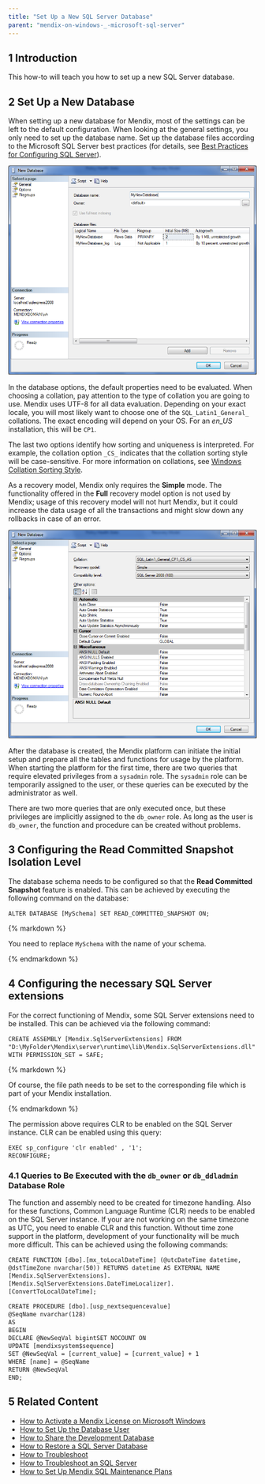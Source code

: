 ```yaml
---
title: "Set Up a New SQL Server Database"
parent: "mendix-on-windows-_-microsoft-sql-server"
---
```


## 1 Introduction

This how-to will teach you how to set up a new SQL Server database.

## 2 Set Up a New Database

When setting up a new database for Mendix, most of the settings can be left to the default configuration. When looking at the general settings, you only need to set up the database name. Set up the database files according to the Microsoft SQL Server best practices (for details, see [Best Practices for Configuring SQL Server](https://msdn.microsoft.com/en-us/library/cc296885(v=bts.10).aspx)).

![](attachments/18448656/18580676.png)

In the database options, the default properties need to be evaluated. When choosing a collation, pay attention to the type of collation you are going to use. Mendix uses UTF-8 for all data evaluation. Depending on your exact locale, you will most likely want to choose one of the `SQL_Latin1_General_` collations. The exact encoding will depend on your OS. For an *en_US* installation, this will be `CP1`.

The last two options identify how sorting and uniqueness is interpreted. For example, the collation option `_CS_` indicates that the collation sorting style will be case-sensitive. For more information on collations, see [Windows Collation Sorting Style](https://msdn.microsoft.com/en-us/library/ms143515.aspx).

As a recovery model, Mendix only requires the **Simple** mode. The functionality offered in the **Full** recovery model option is not used by Mendix; usage of this recovery model will not hurt Mendix, but it could increase the data usage of all the transactions and might slow down any rollbacks in case of an error.

![](attachments/18448656/18580675.png) 

After the database is created, the Mendix platform can initiate the initial setup and prepare all the tables and functions for usage by the platform. When starting the platform for the first time, there are two queries that require elevated privileges from a `sysadmin` role. The `sysadmin` role can be temporarily assigned to the user, or these queries can be executed by the administrator as well.

There are two more queries that are only executed once, but these privileges are implicitly assigned to the `db_owner` role. As long as the user is `db_owner`, the function and procedure can be created without problems.

## 3 Configuring the Read Committed Snapshot Isolation Level

The database schema needs to be configured so that the **Read Committed Snapshot** feature is enabled. This can be achieved by executing the following command on the database:

```
ALTER DATABASE [MySchema] SET READ_COMMITTED_SNAPSHOT ON;
```
<div class="alert alert-info">{% markdown %}

You need to replace `MySchema` with the name of your schema.

{% endmarkdown %}</div>

## 4 Configuring the necessary SQL Server extensions

For the correct functioning of Mendix, some SQL Server extensions need to be installed. This can be achieved via the following command:

```
CREATE ASSEMBLY [Mendix.SqlServerExtensions] FROM "D:\MyFolder\Mendix\server\runtime\lib\Mendix.SqlServerExtensions.dll" WITH PERMISSION_SET = SAFE;
```

<div class="alert alert-info">{% markdown %}

Of course, the file path needs to be set to the corresponding file which is part of your Mendix installation.

{% endmarkdown %}</div>

The permission above requires CLR to be enabled on the SQL Server instance. CLR can be enabled using this query:

```
EXEC sp_configure 'clr enabled' , '1';
RECONFIGURE;
```

### 4.1 Queries to Be Executed with the `db_owner` or `db_ddladmin` Database Role

The function and assembly need to be created for timezone handling. Also for these functions, Common Language Runtime (CLR) needs to be enabled on the SQL Server instance. If your are not working on the same timezone as UTC, you need to enable CLR and this function. Without time zone support in the platform, development of your functionality will be much more difficult. This can be achieved using the following commands:

```
CREATE FUNCTION [dbo].[mx_toLocalDateTime] (@utcDateTime datetime, @dstTimeZone nvarchar(50)) RETURNS datetime AS EXTERNAL NAME [Mendix.SqlServerExtensions].[Mendix.SqlServerExtensions.DateTimeLocalizer].[ConvertToLocalDateTime];
```

```
CREATE PROCEDURE [dbo].[usp_nextsequencevalue]
@SeqName nvarchar(128)
AS
BEGIN
DECLARE @NewSeqVal bigintSET NOCOUNT ON
UPDATE [mendixsystem$sequence]
SET @NewSeqVal = [current_value] = [current_value] + 1
WHERE [name] = @SeqName
RETURN @NewSeqVal
END;
```

## 5 Related Content

* [How to Activate a Mendix License on Microsoft Windows](activate-a-mendix-license-on-microsoft-windows)
* [How to Set Up the Database User](setting-up-the-database-user)
* [How to Share the Development Database](../collaboration-project-management/sharing-the-development-database)
* [How to Restore a SQL Server Database](restoring-a-sql-server-database)
* [How to Troubleshoot](troubleshooting)
* [How to Troubleshoot an SQL Server](troubleshooting-sql-server)
* [How to Set Up Mendix SQL Maintenance Plans](mendix-sql-maintenance-plans)

